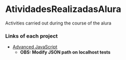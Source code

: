 # AtividadesRealizadasAlura
Activities carried out during the course of the alura

### Links of each project

* [Advanced JavaScript](https://williamparlow.github.io/AtividadesRealizadasAlura/JavaScriptAvançado/Negociacoes/client)
  * **OBS: Modify JSON path on localhost tests**

